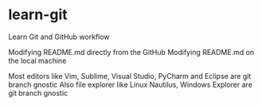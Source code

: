# learn-git
Learn Git and GitHub workflow

Modifying README.md directly from the GitHub
Modifying README.md on the local machine

Most editors like Vim, Sublime, Visual Studio, PyCharm and Eclipse are git branch gnostic
Also file explorer like Linux Nautilus, Windows Explorer are git branch gnostic
